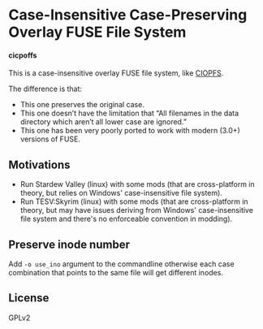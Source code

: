 # Case-Insensitive Case-Preserving Overlay FUSE File System

#### cicpoffs

This is a case-insensitive overlay FUSE file system, like [CIOPFS](https://www.brain-dump.org/projects/ciopfs/).

The difference is that:

- This one preserves the original case.
- This one doesn’t have the limitation that “All filenames in the data directory which aren’t all lower case are ignored.”
- This one has been very poorly ported to work with modern (3.0+) versions of FUSE.

## Motivations

- Run Stardew Valley (linux) with some mods (that are cross-platform in theory, but relies on Windows' case-insensitive file system).
- Run TESV:Skyrim (linux) with some mods (that are cross-platform in theory, but may have issues deriving from Windows' case-insensitive file system and there's no enforceable convention in modding).

## Preserve inode number

Add `-o use_ino` argument to the commandline otherwise each case combination that points to the same file will get different inodes.

## License

GPLv2
